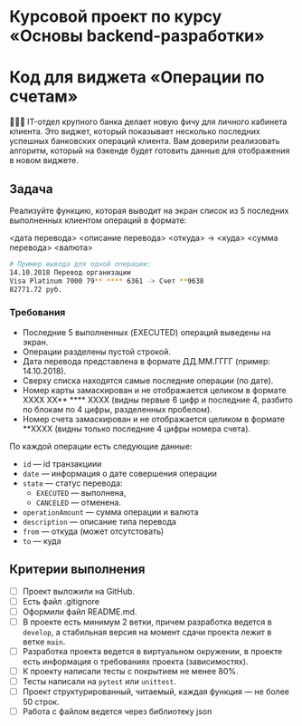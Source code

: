 # Курсовой проект по курсу «Основы backend-разработки»

# Код для виджета «Операции по счетам»


👨🏻‍💻 IT-отдел крупного банка делает новую фичу для личного кабинета клиента.
Это виджет, который показывает несколько последних успешных банковских операций клиента. 
Вам доверили реализовать алгоритм, который на бэкенде будет готовить данные для отображения в новом виджете.


## Задача

Реализуйте функцию, которая выводит на экран список из 5 последних выполненных клиентом операций в формате:

<дата перевода> <описание перевода>
<откуда> -> <куда>
<сумма перевода> <валюта>

```bash
# Пример вывода для одной операции:
14.10.2018 Перевод организации
Visa Platinum 7000 79** **** 6361 -> Счет **9638
82771.72 руб.
```

### Требования

- Последние 5 выполненных (EXECUTED) операций выведены на экран.
- Операции разделены пустой строкой.
- Дата перевода представлена в формате ДД.ММ.ГГГГ (пример: 14.10.2018).
- Сверху списка находятся самые последние операции (по дате).
- Номер карты замаскирован и не отображается целиком в формате  XXXX XX** **** XXXX (видны первые 6 цифр и последние 4, разбито по блокам по 4 цифры, разделенных пробелом).
- Номер счета замаскирован и не отображается целиком в формате  **XXXX 
(видны только последние 4 цифры номера счета).

По каждой операции есть следующие данные:

- `id` — id транзакциии
- `date` — информация о дате совершения операции
- `state` — статус перевода:
    - `EXECUTED`  — выполнена,
    - `CANCELED`  — отменена.
- `operationAmount` — сумма операции и валюта
- `description` — описание типа перевода
- `from` — откуда (может отсутстовать)
- `to` — куда

## Критерии выполнения

- [ ]  Проект выложили на GitHub.
- [ ]  Есть файл .gitignore
- [ ]  Оформили файл README.md.
- [ ]  В проекте есть минимум 2 ветки, причем разработка ведется в `develop`, а стабильная версия на момент сдачи проекта лежит в ветке `main`.
- [ ]  Разработка проекта ведется в виртуальном окружении, в проекте есть информация о требованиях проекта (зависимостях).
- [ ]  К проекту написали тесты с покрытием не менее 80%.
- [ ]  Тесты написали на `pytest` или `unittest`.
- [ ]  Проект структурированный, читаемый, каждая функция — не более 50 строк.
- [ ]  Работа с файлом ведется через библиотеку json
